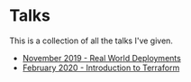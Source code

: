 # Talks

This is a collection of all the talks I've given.

- [November 2019 - Real World Deployments](.\PowerShell\RealWorldDeployments_Nov2019)
- [February 2020 - Introduction to Terraform](.\Terraform\Intro2Terraform_Feb2020)
